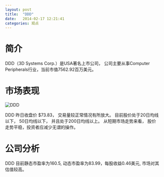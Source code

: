 ```yaml
---
layout: post
title:  "DDD"
date:   2014-02-17 12:21:41
categories: 观点
---
```


# 简介
DDD（3D Systems Corp.）是USA著名上市公司，
公司主要从事Computer Peripherals行业，当前市值7562.92百万美元。

# 市场表现

![DDD](http://finviz.com/chart.ashx?t=DDD&ty=c&ta=1&p=d&s=l)

DDD 昨日收盘价 $73.83，
交易量较正常情况有所放大。
目前股价处于20日均线以下，
50日均线以下，
并且处于200日均线以上。
从短期市场走势来看，
股价走势平稳，投资者应减少无谓的操作。

# 公司分析
DDD 目前静态市盈率为160.5, 动态市盈率为83.99，每股收益0.46美元,
市场对其估值较高。
